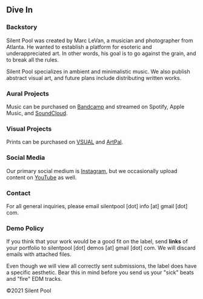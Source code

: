 ## Dive In

### Backstory
Silent Pool was created by Marc LeVan, a musician and photographer from Atlanta. He wanted to establish a platform for esoteric and underappreciated art. In other words, his goal is to go against the grain, and to break all the rules.  

Silent Pool specializes in ambient and minimalistic music. We also publish abstract visual art, and future plans include distributing written works.   
 
### Aural Projects
Music can be purchased on [Bandcamp](https://silentpool.bandcamp.com/music) and streamed on Spotify, Apple Music, and [SoundCloud](https://soundcloud.com/silentpoolrecords).  

### Visual Projects
Prints can be purchased on [VSUAL](https://www.vsual.co/shop/silent-pool) and [ArtPal](https://www.artpal.com/silentpool). 

### Social Media
Our primary social medium is [Instagram](https://www.instagram.com/silentpoolrecords/), but we occasionally upload content on [YouTube](https://www.youtube.com/channel/UCbPh-fLeBOlBwV4hKPKE7sg/) as well. 

### Contact
For all general inquiries, please email silentpool [dot] info [at] gmail [dot] com.

### Demo Policy
If you think that your work would be a good fit on the label, send **links** of your portfolio to silentpool [dot] demos [at] gmail [dot] com. We will discard emails with attached files. 

Even though we will view all correctly sent submissions, the label does have a specific aesthetic. Bear this in mind before you send us your "sick" beats and "fire" EDM tracks. 


©2021 Silent Pool


